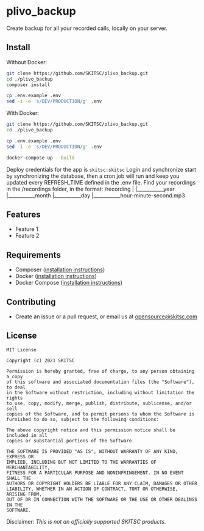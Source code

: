 # plivo_backup
Create backup for all your recorded calls, locally on your server.

## Install

Without Docker:
```bash
git clone https://github.com/SKITSC/plivo_backup.git
cd ./plivo_backup
composer install

cp .env.example .env
sed -i -e 's/DEV/PRODUCTION/g' .env
```

With Docker:
```bash
git clone https://github.com/SKITSC/plivo_backup.git
cd ./plivo_backup

cp .env.example .env
sed -i -e 's/DEV/PRODUCTION/g' .env

docker-compose up --build
```

Deploy credentials for the app is `skitsc:skitsc`
Login and synchronize start by synchronizing the database, then a cron job will run and keep you updated every REFRESH_TIME defined in the .env file.
Find your recordings in the /recordings folder, in the format:
/recording
|
|___________year
            |___________month
                        |___________day
                                    |___________hour-minute-second.mp3


## Features

* Feature 1
* Feature 2

## Requirements

* Composer ([installation instructions](https://getcomposer.org/doc/00-intro.md))
* Docker ([installation instructions](https://docs.docker.com/install/))
* Docker Compose ([installation instructions](https://docs.docker.com/compose/install/))

## Contributing

* Create an issue or a pull request, or email us at opensource@skitsc.com

## License

```text
MIT License

Copyright (c) 2021 SKITSC

Permission is hereby granted, free of charge, to any person obtaining a copy
of this software and associated documentation files (the "Software"), to deal
in the Software without restriction, including without limitation the rights
to use, copy, modify, merge, publish, distribute, sublicense, and/or sell
copies of the Software, and to permit persons to whom the Software is
furnished to do so, subject to the following conditions:

The above copyright notice and this permission notice shall be included in all
copies or substantial portions of the Software.

THE SOFTWARE IS PROVIDED "AS IS", WITHOUT WARRANTY OF ANY KIND, EXPRESS OR
IMPLIED, INCLUDING BUT NOT LIMITED TO THE WARRANTIES OF MERCHANTABILITY,
FITNESS FOR A PARTICULAR PURPOSE AND NONINFRINGEMENT. IN NO EVENT SHALL THE
AUTHORS OR COPYRIGHT HOLDERS BE LIABLE FOR ANY CLAIM, DAMAGES OR OTHER
LIABILITY, WHETHER IN AN ACTION OF CONTRACT, TORT OR OTHERWISE, ARISING FROM,
OUT OF OR IN CONNECTION WITH THE SOFTWARE OR THE USE OR OTHER DEALINGS IN THE
SOFTWARE.
```

Disclaimer: _This is not an officially supported SKITSC products._